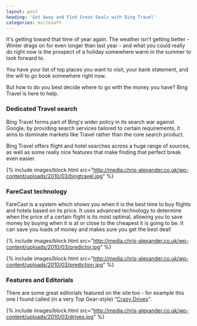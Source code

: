 ```yaml
---
layout: post
heading: 'Get Away and Find Great Deals with Bing Travel'
categories: microsoft
---
```


It's getting toward that time of year again. The weather isn't getting better - Winter drags on for even longer than last year - and what you could really do right now is the prospect of a holiday somewhere warm in the summer to look forward to.

You have your list of top places you want to visit, your bank statement, and the will to go book somewhere right now.

But how to do you best decide where to go with the money you have? Bing Travel is here to help.

### Dedicated Travel search

Bing Travel forms part of Bing's wider policy in its search war against Google; by providing search services tailored to certain requirements, it aims to dominate markets like Travel rather than the core search product.

Bing Travel offers flight and hotel searches across a huge range of sources, as well as some really nice features that make finding that perfect break even easier.

{% include images/block.html src="http://media.chris-alexander.co.uk/wp-content/uploads/2010/03/bingtravel.jpg" %}

### FareCast technology

FareCast is a system which shows you when it is the best time to buy flights and hotels based on its price. It uses advanced technology to determine when the price of a certain flight is its most optimal, allowing you to save money by buying when it is at or close to the cheapest it is going to be. It can save you loads of money and makes sure you get the best deal!

{% include images/block.html src="http://media.chris-alexander.co.uk/wp-content/uploads/2010/03/predictor.jpg" %}

{% include images/block.html src="http://media.chris-alexander.co.uk/wp-content/uploads/2010/03/prediction.jpg" %}

### Features and Editorials

There are some great editorials featured on the site too - for example this one I found called (in a very Top Gear-style) "[Crazy Drives](http://www.bing.com/travel/content/search?q=Crazy+Drives:+Stelvio+Pass,+Italy)".

{% include images/block.html src="http://media.chris-alexander.co.uk/wp-content/uploads/2010/03/drives.jpg" %}